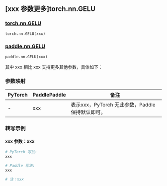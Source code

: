 ## [xxx 参数更多]torch.nn.GELU

### [torch.nn.GELU](https://pytorch.org/docs/1.13/generated/torch.nn.GELU.html#torch.nn.GELU)

```python
torch.nn.GELU(xxx)
```

### [paddle.nn.GELU](https://www.paddlepaddle.org.cn/documentation/docs/zh/api/paddle/nn/GELU_cn.html)

```python
paddle.nn.GELU(xxx)
```

其中 xxx 相比 xxx 支持更多其他参数，具体如下：

### 参数映射

| PyTorch | PaddlePaddle | 备注 |
| ------- | ------------ | ---- |
|    -    |    xxx    | 表示xxx，PyTorch 无此参数，Paddle 保持默认即可。 |

### 转写示例

#### xxx 参数：xxx
``` python
# PyTorch 写法:
xxx

# Paddle 写法:
xxx

# 注：xxx
```
